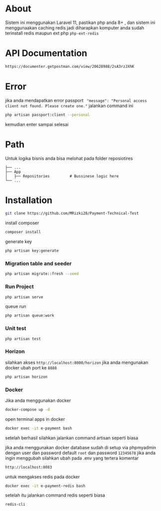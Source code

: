 # About
Sistem ini menggunakan Laravel 11, pastikan php anda 8+ , dan sistem ini menggunaakan caching redis jadi diharapkan komputer anda sudah terinstall redis maupun ext php `php-ext-redis`

# API Documentation
```bash
https://documenter.getpostman.com/view/20628988/2sA3rzJXhK
```

# Error
jika anda mendapatkan error passport ` "message": "Personal access client not found. Please create one."`
jalankan command ini
```bash
php artisan passport:client --personal
```
kemudian enter sampai selesai


# Path 
Untuk logika bisnis anda bisa melohat pada folder reposiotires

    ├── ...
    ├── App                      
    │   ├── Repositories         # Bussinese logic here
    └── ...

# Installation

```bash
git clone https://github.com/MRizki28/Payment-Technical-Test
```

install composer

```bash
composer install
```

generate key

```bash
php artisan key:generate
```

### Migration table and seeder

```bash
php artisan migrate::fresh --seed
```

### Run Project

```bash
php artisan serve
```

queue run
```bash
php artisan queue:work
```

### Unit test
```bash
php artisan test
```

### Horizon 
silahkan akses `http://localhost:8000/horizon` jika anda mengunakan docker ubah port ke `8888`
```bash
php artisan horizon
```

### Docker
Jika anda menggunakan docker 

```bash
docker-compose up -d
```

open terminal apps in docker
```bash
docker exec -it e-payment bash
```
setelah berhasil silahkan jalankan command artisan seperti biasa

jika anda menggunakan docker database sudah di setup via phpmyadmin dengan user dan password default 
`root` dan password `12345678` jika anda ingin menggubah silahkan ubah pada .env yang tertera komentar

```bash
http://localhost:8083
```

untuk mengakses redis pada docker
```bash
docker exec -it e-payment-redis bash
```

setelah itu jalankan command redis seperti biasa
```bash
redis-cli
```
